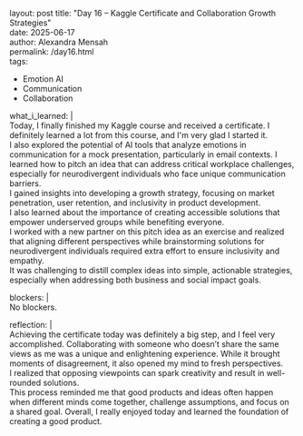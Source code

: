 layout: post
title: "Day 16 – Kaggle Certificate and Collaboration Growth Strategies"  
date: 2025-06-17  
author: Alexandra Mensah  
permalink: /day16.html  
tags:  
  - Emotion AI  
  - Communication  
  - Collaboration  

what_i_learned: |  
  Today, I finally finished my Kaggle course and received a certificate. I definitely learned a lot from this course, and I'm very glad I started it.  
  I also explored the potential of AI tools that analyze emotions in communication for a mock presentation, particularly in email contexts. I learned how to pitch an idea that can address critical workplace challenges, especially for neurodivergent individuals who face unique communication barriers.  
  I gained insights into developing a growth strategy, focusing on market penetration, user retention, and inclusivity in product development.  
  I also learned about the importance of creating accessible solutions that empower underserved groups while benefiting everyone.  
  I worked with a new partner on this pitch idea as an exercise and realized that aligning different perspectives while brainstorming solutions for neurodivergent individuals required extra effort to ensure inclusivity and empathy.  
  It was challenging to distill complex ideas into simple, actionable strategies, especially when addressing both business and social impact goals.

blockers: |  
  No blockers.  

reflection: |  
  Achieving the certificate today was definitely a big step, and I feel very accomplished. Collaborating with someone who doesn’t share the same views as me was a unique and enlightening experience. While it brought moments of disagreement, it also opened my mind to fresh perspectives.  
  I realized that opposing viewpoints can spark creativity and result in well-rounded solutions.  
  This process reminded me that good products and ideas often happen when different minds come together, challenge assumptions, and focus on a shared goal. Overall, I really enjoyed today and learned the foundation of creating a good product.

